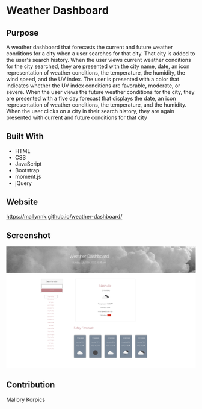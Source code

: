 # Weather Dashboard

## Purpose
A weather dashboard that forecasts the current and future weather conditions for a city when a user searches for that city. That city is added to the user's search history. When the user views current weather conditions for the city searched, they are presented with the city name, date, an icon representation of weather conditions, the temperature, the humidity, the wind speed, and the UV index. The user is presented with a color that indicates whether the UV index conditions are favorable, moderate, or severe.  When the user views the future weather conditions for the city, they are presented with a five day forecast that displays the date, an icon representation of weather conditions, the temperature, and the humidity. When the user clicks on a city in their search history, they are again presented with current and future conditions for that city

## Built With
* HTML
* CSS
* JavaScript
* Bootstrap
* moment.js
* jQuery

## Website
https://mallynnk.github.io/weather-dashboard/

## Screenshot
 ![Screenshot of main page](assets/images/main-page.png)

## Contribution
Mallory Korpics

